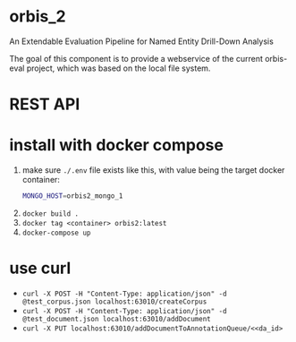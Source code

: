 # orbis_2
An Extendable Evaluation Pipeline for Named Entity Drill-Down Analysis

The goal of this component is to provide a webservice of the current orbis-eval project, which was based on the local file system.

# REST API
 
# install with docker compose


1. make sure `./.env` file exists like this, with value being the target docker container:
    ```sh
   MONGO_HOST=orbis2_mongo_1
   ```
2. `docker build .`
3. `docker tag <container> orbis2:latest`
4. `docker-compose up`

# use curl

- `curl -X POST -H "Content-Type: application/json" -d @test_corpus.json localhost:63010/createCorpus`
- `curl -X POST -H "Content-Type: application/json" -d @test_document.json localhost:63010/addDocument`
- `curl -X PUT localhost:63010/addDocumentToAnnotationQueue/<<da_id>`